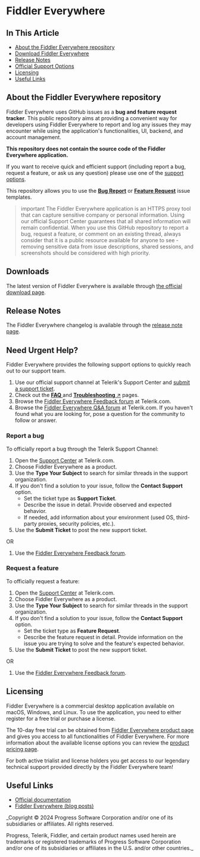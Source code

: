 # Fiddler Everywhere



## In This Article

* [About the Fiddler Everywhere repository](#about-the-fiddler-everywhere-repository)
* [Download Fiddler Everywhere](#downloads)
* [Release Notes](#release-notes)
* [Official Support Options](#need-urgent-help)
* [Licensing](#licensing)
* [Useful Links](#useful-links)

## About the Fiddler Everywhere repository

Fiddler Everywhere uses GitHub issues as a **bug and feature request tracker**. This public repository aims at providing a convenient way for developers using Fiddler Everywhere to report and log any issues they may encounter while using the application's functionalities, UI, backend, and account management.

**This repository does not contain the source code of the Fiddler Everywhere application.**

If you want to receive quick and efficient support (including report a bug, request a feature, or ask us any question) please use one of the [support options](#need-urgent-help?).

This repository allows you to use the [**Bug Report**](https://github.com/telerik/fiddler-everywhere/issues/new?assignees=&labels=Bug&projects=&template=bug_report.md&title=) or [**Feature Request**](https://github.com/telerik/fiddler-everywhere/issues/new?assignees=&labels=%D0%95nhancement&projects=&template=feature_request.md&title=) issue templates.

>important The Fiddler Everywhere application is an HTTPS proxy tool that can capture sensitive company or personal information. Using our official Support Center guarantees that all shared information will remain confidential. When you use this GitHub repository to report a bug, request a feature, or comment on an existing thread, always consider that it is a public resource available for anyone to see - removing sensitive data from issue descriptions, shared sessions, and screenshots should be considered with high priority.


## Downloads

The latest version of Fiddler Everywhere is available through [the official download page](https://www.telerik.com/download/fiddler-everywhere).

## Release Notes

The Fiddler Everywhere changelog is available through the [release note page](https://www.telerik.com/support/whats-new/fiddler-everywhere/release-history).

## Need Urgent Help?

Fiddler Everywhere provides the following support options to quickly reach out to our support team.

1. Use our official support channel at Telerik's Support Center and [submit a support ticket](https://www.telerik.com/account/support-tickets). 
1. Check out the [**FAQ** ](https://www.telerik.com/fiddler/fiddler-everywhere/faq) and [**Troubleshooting** &nearr;](https://docs.telerik.com/fiddler-everywhere/search?q=troubleshoot) pages.
1. Browse the [Fiddler Everywhere Feedback forum](https://feedback.telerik.com/fiddler-everywhere) at Telerik.com. 
1. Browse the [Fiddler Everywhere Q&A forum](https://www.telerik.com/forums/fiddler?tagId=609) at Telerik.com. If you haven't found what you are looking for, pose a question for the community to follow or answer.


### Report a bug

To officially report a bug through the Telerik Support Channel:

1. Open the [Support Center](https://www.telerik.com/account/support-tickets) at Telerik.com.
1. Choose Fiddler Everywhere as a product.
1. Use the **Type Your Subject** to search for similar threads in the support organization.
1. If you don't find a solution to your issue, follow the **Contact Support** option.
    * Set the ticket type as **Support Ticket**.
    * Describe the issue in detail. Provide observed and expected behavior.
    * If needed, add information about your environment (used OS, third-party proxies, security policies, etc.).
1. Use the **Submit Ticket** to post the new support ticket.

OR

1. Use the [Fiddler Everywhere Feedback forum](https://feedback.telerik.com/fiddler-everywhere). 


### Request a feature

To officially request a feature:

1. Open the [Support Center](https://www.telerik.com/account/support-tickets) at Telerik.com.
1. Choose Fiddler Everywhere as a product.
1. Use the **Type Your Subject** to search for similar threads in the support organization.
1. If you don't find a solution to your issue, follow the **Contact Support** option.
    * Set the ticket type as **Feature Request**.
    * Describe the feature request in detail. Provide information on the issue you are trying to solve and the feature's expected behavior.
1. Use the **Submit Ticket** to post the new support ticket.

OR

1. Use the [Fiddler Everywhere Feedback forum](https://feedback.telerik.com/fiddler-everywhere). 


## Licensing

Fiddler Everywhere is a commercial desktop application available on macOS, Windows, and Linux. To use the application, you need to either register for a free trial or purchase a license.

The 10-day free trial can be obtained from [Fiddler Everywhere product page](https://www.telerik.com/fiddler) and gives you access to all functionalities of Fiddler Everywhere. For more information about the available license options you can review the [product pricing page](https://www.telerik.com/purchase/fiddler).

For both active trialist and license holders you get access to our legendary technical support provided directly by the Fiddler Everywhere team!

## Useful Links

* [Official documentation](https://docs.telerik.com/fiddler-everywhere/introduction)
* [Fiddler Everywhere (blog posts)](https://www.telerik.com/blogs/productivity-debugging)


_Copyright © 2024 Progress Software Corporation and/or one of its subsidiaries or affiliates. All rights reserved.

Progress, Telerik, Fiddler, and certain product names used herein are trademarks or registered trademarks of Progress Software Corporation and/or one of its subsidiaries or affiliates in the U.S. and/or other countries._

